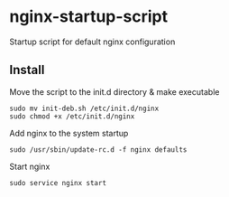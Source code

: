 # nginx-startup-script
Startup script for default nginx configuration

## Install 
Move the script to the init.d directory & make executable

``` 
sudo mv init-deb.sh /etc/init.d/nginx
sudo chmod +x /etc/init.d/nginx 
```

Add nginx to the system startup
```
sudo /usr/sbin/update-rc.d -f nginx defaults 
```

Start nginx
```
sudo service nginx start 
```
